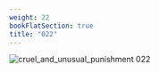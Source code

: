 ```yaml
---
weight: 22
bookFlatSection: true
title: "022"
---
```


![cruel_and_unusual_punishment 022 ](../../jpg/cup_022.jpg)


